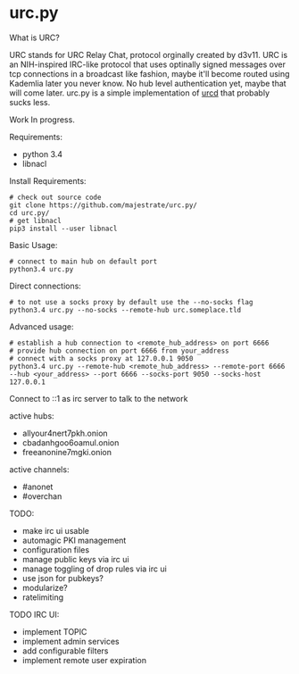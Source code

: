 urc.py
======


What is URC?

URC stands for URC Relay Chat, protocol orginally created by d3v11.
URC is an NIH-inspired IRC-like protocol that uses optinally signed messages over tcp
connections in a broadcast like fashion, maybe it'll become routed using Kademlia later you never know.
No hub level authentication yet, maybe that will come later.
urc.py is a simple implementation of [urcd](https://github.com/d3v11b0t/urcd) that probably sucks less.

Work In progress.

Requirements:

* python 3.4
* libnacl

Install Requirements:

    # check out source code
    git clone https://github.com/majestrate/urc.py/
    cd urc.py/
    # get libnacl
    pip3 install --user libnacl

Basic Usage:

    # connect to main hub on default port
    python3.4 urc.py 

Direct connections:

    # to not use a socks proxy by default use the --no-socks flag
    python3.4 urc.py --no-socks --remote-hub urc.someplace.tld

Advanced usage:

    # establish a hub connection to <remote_hub_address> on port 6666
    # provide hub connection on port 6666 from your_address
    # connect with a socks proxy at 127.0.0.1 9050
    python3.4 urc.py --remote-hub <remote_hub_address> --remote-port 6666 --hub <your_address> --port 6666 --socks-port 9050 --socks-host 127.0.0.1


Connect to ::1 as irc server to talk to the network

active hubs:

* allyour4nert7pkh.onion
* cbadanhgoo6oamul.onion
* freeanonine7mgki.onion

active channels:

* #anonet
* #overchan



TODO:

* make irc ui usable
* automagic PKI management
* configuration files
* manage public keys via irc ui
* manage toggling of drop rules via irc ui
* use json for pubkeys?
* modularize?
* ratelimiting

TODO IRC UI:

* implement TOPIC
* implement admin services
* add configurable filters
* implement remote user expiration

